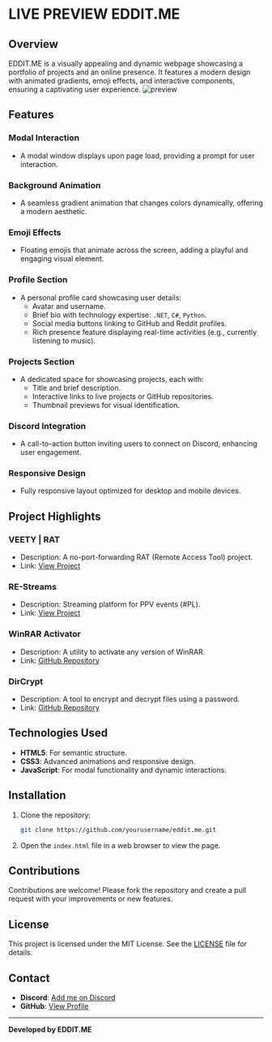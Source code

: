# LIVE PREVIEW EDDIT.ME

## Overview
EDDIT.ME is a visually appealing and dynamic webpage showcasing a portfolio of projects and an online presence. It features a modern design with animated gradients, emoji effects, and interactive components, ensuring a captivating user experience.
![preview](https://i.imgur.com/Z2ah5KD.png)
## Features

### **Modal Interaction**
- A modal window displays upon page load, providing a prompt for user interaction.

### **Background Animation**
- A seamless gradient animation that changes colors dynamically, offering a modern aesthetic.

### **Emoji Effects**
- Floating emojis that animate across the screen, adding a playful and engaging visual element.

### **Profile Section**
- A personal profile card showcasing user details:
  - Avatar and username.
  - Brief bio with technology expertise: `.NET`, `C#`, `Python`.
  - Social media buttons linking to GitHub and Reddit profiles.
  - Rich presence feature displaying real-time activities (e.g., currently listening to music).

### **Projects Section**
- A dedicated space for showcasing projects, each with:
  - Title and brief description.
  - Interactive links to live projects or GitHub repositories.
  - Thumbnail previews for visual identification.

### **Discord Integration**
- A call-to-action button inviting users to connect on Discord, enhancing user engagement.

### **Responsive Design**
- Fully responsive layout optimized for desktop and mobile devices.

## Project Highlights

### **VEETY | RAT**
- Description: A no-port-forwarding RAT (Remote Access Tool) project.
- Link: [View Project](https://veety.xyz/)

### **RE-Streams**
- Description: Streaming platform for PPV events (#PL).
- Link: [View Project](https://eddit.me/rs)

### **WinRAR Activator**
- Description: A utility to activate any version of WinRAR.
- Link: [GitHub Repository](https://github.com/edditdev/WinRAR-Activator)

### **DirCrypt**
- Description: A tool to encrypt and decrypt files using a password.
- Link: [GitHub Repository](https://github.com/edditdev/DirCrypt)

## Technologies Used
- **HTML5**: For semantic structure.
- **CSS3**: Advanced animations and responsive design.
- **JavaScript**: For modal functionality and dynamic interactions.

## Installation
1. Clone the repository:
   ```bash
   git clone https://github.com/yourusername/eddit.me.git
   ```
2. Open the `index.html` file in a web browser to view the page.

## Contributions
Contributions are welcome! Please fork the repository and create a pull request with your improvements or new features.

## License
This project is licensed under the MIT License. See the [LICENSE](LICENSE) file for details.

## Contact
- **Discord**: [Add me on Discord](https://discord.com/users/1045389966148116591)
- **GitHub**: [View Profile](https://github.com/eddit)

---

**Developed by EDDIT.ME**

